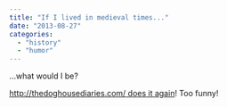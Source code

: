 ```yaml
---
title: "If I lived in medieval times..."
date: "2013-08-27"
categories: 
  - "history"
  - "humor"
---
```


...what would I be?[](http://thedoghousediaries.com/5308)

[http://thedoghousediaries.com/ does it again](http://thedoghousediaries.com/5308)! Too funny!
